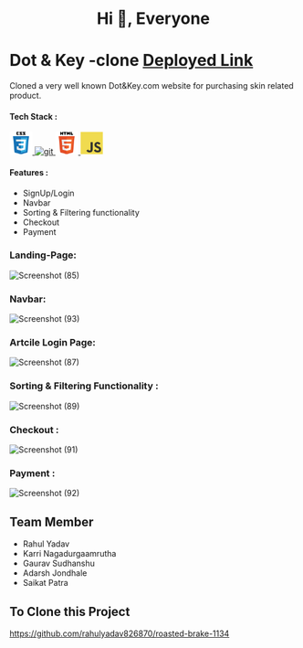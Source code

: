 <h1 align="center">Hi 👋, Everyone</h1>

# Dot & Key -clone  <a href="[[https://magnificent-sherbet-ca5637.netlify.app/index.html](https://64a092c5967a466a1d58ebd3--effervescent-parfait-9d4a20.netlify.app/index.html)](https://64a092c5967a466a1d58ebd3--effervescent-parfait-9d4a20.netlify.app/index.html)" > Deployed Link </a>

Cloned a very well known Dot&Key.com website for purchasing skin related product.
#### Tech Stack : 
<p align="left"> <a href="https://www.w3schools.com/css/" target="_blank" rel="noreferrer"> <img src="https://raw.githubusercontent.com/devicons/devicon/master/icons/css3/css3-original-wordmark.svg" alt="css3" width="40" height="40"/> </a> <a href="https://git-scm.com/" target="_blank" rel="noreferrer"> <img src="https://www.vectorlogo.zone/logos/git-scm/git-scm-icon.svg" alt="git" width="40" height="40"/> </a> <a href="https://www.w3.org/html/" target="_blank" rel="noreferrer"> <img src="https://raw.githubusercontent.com/devicons/devicon/master/icons/html5/html5-original-wordmark.svg" alt="html5" width="40" height="40"/> </a> <a href="https://developer.mozilla.org/en-US/docs/Web/JavaScript" target="_blank" rel="noreferrer"> <img src="https://raw.githubusercontent.com/devicons/devicon/master/icons/javascript/javascript-original.svg" alt="javascript" width="40" height="40"/> </a> 

</p>


  
  

#### Features : 
- SignUp/Login
- Navbar 
- Sorting & Filtering functionality
- Checkout 
- Payment 

### Landing-Page:
![Screenshot (85)](https://user-images.githubusercontent.com/103634544/206202140-97d6ff54-72e5-461a-abac-e3fb15776c97.png)

### Navbar:
![Screenshot (93)](https://user-images.githubusercontent.com/103634544/206202939-d93fdc61-82ad-4c4d-baa0-42b3c4225445.png)




### Artcile Login Page:
![Screenshot (87)](https://user-images.githubusercontent.com/103634544/206203490-53faa13c-87b9-42e1-9b8d-515007eb32c7.png)

### Sorting & Filtering Functionality :
![Screenshot (89)](https://user-images.githubusercontent.com/103634544/206203660-23fe5999-6038-4952-98d7-7c80d0a570be.png)

### Checkout :
![Screenshot (91)](https://user-images.githubusercontent.com/103634544/206203941-48d94a25-e7b8-466d-903e-e5dbdad95ed2.png)

### Payment :
![Screenshot (92)](https://user-images.githubusercontent.com/103634544/206204140-32899130-70c6-461b-a5b7-d7b4d96d7ce1.png)

## Team Member
-  Rahul Yadav
-  Karri Nagadurgaamrutha
-  Gaurav Sudhanshu
-  Adarsh Jondhale
-  Saikat Patra

## To Clone this Project

https://github.com/rahulyadav826870/roasted-brake-1134

<!-- 

![image](https://github.com/Saikat36/roasted_brake-1134/assets/105963615/19d35be4-a2e2-4dff-a244-7d327803a129)

![image](https://github.com/Saikat36/roasted_brake-1134/assets/105963615/3c6af025-7d49-4f39-b0f1-69ebee82a7f4)

![image](https://github.com/Saikat36/roasted_brake-1134/assets/105963615/c6fb2296-e674-4814-a8e2-593111b58011)

![image](https://github.com/Saikat36/roasted_brake-1134/assets/105963615/b03fa2a2-e82a-4650-a373-089297ce2f2e)

![image](https://github.com/Saikat36/roasted_brake-1134/assets/105963615/e9562915-40a5-49fe-a73b-a0c6801e61f8)

![image](https://github.com/Saikat36/roasted_brake-1134/assets/105963615/e88b11b7-e1ae-46fe-a24d-7b1e39ef0a1b)

![image](https://github.com/Saikat36/roasted_brake-1134/assets/105963615/75c667ed-b8b2-428f-9539-849582cf3369)

![image](https://github.com/Saikat36/roasted_brake-1134/assets/105963615/d3520dea-16b2-48c5-914b-6a567d27b266)

![image](https://github.com/Saikat36/roasted_brake-1134/assets/105963615/b5616eda-dd5d-4b9f-b0bd-c6ccade98408)

![image](https://github.com/Saikat36/roasted_brake-1134/assets/105963615/0c66d669-12eb-47f6-b136-51e16fd3b7f0)

![image](https://github.com/Saikat36/roasted_brake-1134/assets/105963615/be126ef0-379b-4b3c-9e79-918a8e46afd2)

![image](https://github.com/Saikat36/roasted_brake-1134/assets/105963615/d81a7295-a794-45a6-92b9-088d967c9902)

![image](https://github.com/Saikat36/roasted_brake-1134/assets/105963615/435db788-8377-42a3-a2e6-3c43c44a7bd9)

![image](https://github.com/Saikat36/roasted_brake-1134/assets/105963615/2c72fc56-e996-4044-a350-86d4a2fe4e02)

![image](https://github.com/Saikat36/roasted_brake-1134/assets/105963615/f37b3c23-976b-4df5-8d6b-b7e790467ad6)

![image](https://github.com/Saikat36/roasted_brake-1134/assets/105963615/8a162581-dca8-4491-ae62-0f4fdffe6fe1)

![image](https://github.com/Saikat36/roasted_brake-1134/assets/105963615/37019de8-d705-4ad1-99d6-877d0ac4eeb4)

![image](https://github.com/Saikat36/roasted_brake-1134/assets/105963615/8b3661af-fc97-474b-9e97-64184ec6c300)

![image](https://github.com/Saikat36/roasted_brake-1134/assets/105963615/94c3820a-9137-4437-8b39-3ad11ce4f035)

![image](https://github.com/Saikat36/roasted_brake-1134/assets/105963615/012708e6-f127-4f14-872f-dc5a9471b5c4)

![image](https://github.com/Saikat36/roasted_brake-1134/assets/105963615/d2ccd014-128d-408d-877b-2f4c43aacf42)

![image](https://github.com/Saikat36/roasted_brake-1134/assets/105963615/7ec02b99-eab3-4802-86e0-33b23163b21e)

![image](https://github.com/Saikat36/roasted_brake-1134/assets/105963615/868fdbf7-ffbc-4fe2-a050-e95fd3e80ebd)

![image](https://github.com/Saikat36/roasted_brake-1134/assets/105963615/2d18271c-16fc-4595-8447-575668a25fc3)

![image](https://github.com/Saikat36/roasted_brake-1134/assets/105963615/44312ca9-a28d-498b-8731-9d80e3ba02cc)

![image](https://github.com/Saikat36/roasted_brake-1134/assets/105963615/4052d1ce-a563-42f8-b8d7-a41d2ad77e2f)

![image](https://github.com/Saikat36/roasted_brake-1134/assets/105963615/58219750-2174-430f-95e8-cc1436ab7db4)

![image](https://github.com/Saikat36/roasted_brake-1134/assets/105963615/3ac10d48-725a-46f3-86a8-0a33946bcf3c)

![image](https://github.com/Saikat36/roasted_brake-1134/assets/105963615/f5bb279c-c630-4ffd-b275-9967c9f03637)

![image](https://github.com/Saikat36/roasted_brake-1134/assets/105963615/44fcf9b9-d541-4b84-b9f5-9d7fd4d98d44)

![image](https://github.com/Saikat36/roasted_brake-1134/assets/105963615/721086af-d5ef-4829-8938-3b2e22dcb6a0)

![image](https://github.com/Saikat36/roasted_brake-1134/assets/105963615/22c814e0-4a78-43f7-9a6d-bb268e70f2b6)

![image](https://github.com/Saikat36/roasted_brake-1134/assets/105963615/04ff67d2-0c97-4b91-9ad3-bfd96c40b192)

![image](https://github.com/Saikat36/roasted_brake-1134/assets/105963615/876918aa-b26d-4427-8b45-8d3014367fb7)

![image](https://github.com/Saikat36/roasted_brake-1134/assets/105963615/0b092509-a8dc-45e1-89f5-747e21e7d7bf)

![image](https://github.com/Saikat36/roasted_brake-1134/assets/105963615/521dd808-3461-4485-b1b0-1111895858ef)

![image](https://github.com/Saikat36/roasted_brake-1134/assets/105963615/34c1ee69-a227-4035-9903-2e0aebb65e52)

![image](https://github.com/Saikat36/roasted_brake-1134/assets/105963615/6bc53ba8-5ced-4bc9-9f3d-98e0a21a50f5)

![image](https://github.com/Saikat36/roasted_brake-1134/assets/105963615/804e1326-62ed-48a0-b2a2-a353078afa53)

![image](https://github.com/Saikat36/roasted_brake-1134/assets/105963615/afb5dcac-6e80-44b6-9418-d2122cfd81b7)

![image](https://github.com/Saikat36/roasted_brake-1134/assets/105963615/58b81eca-83f4-4b22-bad7-6c3fe97ddb0a)

![image](https://github.com/Saikat36/roasted_brake-1134/assets/105963615/611e450f-7d48-4f9b-9df6-129b48ba3623)

![image](https://github.com/Saikat36/roasted_brake-1134/assets/105963615/b09fe1e5-5893-4faa-9896-3ebc4b8d3a9e)

![image](https://github.com/Saikat36/roasted_brake-1134/assets/105963615/4960b9f3-ad01-4b4c-8368-52bf41e54998)

![image](https://github.com/Saikat36/roasted_brake-1134/assets/105963615/9b8aa69b-3d14-48cb-98e6-063d43d4a800)

![image](https://github.com/Saikat36/roasted_brake-1134/assets/105963615/f3e1d274-646c-4de4-90e1-a24327fe9b19)

![image](https://github.com/Saikat36/roasted_brake-1134/assets/105963615/fae374a4-984b-437c-9b2c-2c96135ca275)

![image](https://github.com/Saikat36/roasted_brake-1134/assets/105963615/7291f4fb-a3b3-4165-aef7-3a2761e79508)

![image](https://github.com/Saikat36/roasted_brake-1134/assets/105963615/00227702-671b-4096-a84a-7b8fd66be59c)

![image](https://github.com/Saikat36/roasted_brake-1134/assets/105963615/bf4ffad6-2101-4aa1-a5ba-7ffb6729f461)

![image](https://github.com/Saikat36/roasted_brake-1134/assets/105963615/9a3eb115-4669-40a9-9ad5-6eddf2473a60)

![image](https://github.com/Saikat36/roasted_brake-1134/assets/105963615/5c05c175-793c-41dd-a6f5-69466521c444)

![image](https://github.com/Saikat36/roasted_brake-1134/assets/105963615/c83f1aa1-5fc8-4f1f-be81-603c23208448)

![image](https://github.com/Saikat36/roasted_brake-1134/assets/105963615/85da2ab2-51f6-4cc7-b710-d1ca0ba38959)

![image](https://github.com/Saikat36/roasted_brake-1134/assets/105963615/06f6de7a-2316-44fd-b154-eb018afcdb4c)



                        Now Start newarrival.html  

![image](https://github.com/Saikat36/roasted_brake-1134/assets/105963615/cf9029bb-428a-4936-a5f8-52b9de38b56f)

![image](https://github.com/Saikat36/roasted_brake-1134/assets/105963615/9fcbcf49-dd4c-45ba-8ccc-c11fceef330c)

![image](https://github.com/Saikat36/roasted_brake-1134/assets/105963615/b1e9cbda-1bb6-4d3b-bb40-50816f7356fa)

![image](https://github.com/Saikat36/roasted_brake-1134/assets/105963615/d44de65f-2522-4f08-a78b-62a5ad6b6287)

![image](https://github.com/Saikat36/roasted_brake-1134/assets/105963615/e8d56e3f-0a5d-46fc-b2ca-d5b1cda588b5)

![image](https://github.com/Saikat36/roasted_brake-1134/assets/105963615/ec69a33b-c7bc-4b46-b559-80c7b1f5cd06)

![image](https://github.com/Saikat36/roasted_brake-1134/assets/105963615/3e792825-2581-40e5-bb71-db5a8a1d997f)

![image](https://github.com/Saikat36/roasted_brake-1134/assets/105963615/5e385bb1-b2c4-46dd-88e0-1a6d964ac003)

![image](https://github.com/Saikat36/roasted_brake-1134/assets/105963615/53677c8c-4934-4e82-a013-bbf32efd3af7)

![image](https://github.com/Saikat36/roasted_brake-1134/assets/105963615/168fc620-3c6a-40ad-843f-ba5b94797072)

![image](https://github.com/Saikat36/roasted_brake-1134/assets/105963615/87c44f88-7a1e-4ac1-8609-1c55848b27ec)

![image](https://github.com/Saikat36/roasted_brake-1134/assets/105963615/2ff5b3bc-b038-47b1-bf04-9dd682d408e1)

![image](https://github.com/Saikat36/roasted_brake-1134/assets/105963615/df333fd6-2b13-4b53-b175-cff0976a4b61)

![image](https://github.com/Saikat36/roasted_brake-1134/assets/105963615/026657b3-52b2-4ae0-9961-f8d4140d283b)

![image](https://github.com/Saikat36/roasted_brake-1134/assets/105963615/3d829668-0ccf-4088-84b9-47cbfafaa7a1)

![image](https://github.com/Saikat36/roasted_brake-1134/assets/105963615/57c19724-f595-418d-a8c3-1fce4ed27976)

![image](https://github.com/Saikat36/roasted_brake-1134/assets/105963615/4cb26a06-a1f3-4dd2-9afd-6b3f1c8c5e04)

![image](https://github.com/Saikat36/roasted_brake-1134/assets/105963615/e34906ae-6201-483c-b997-78f0bd8404ad)



                    Now start bestseller.html 

![image](https://github.com/Saikat36/roasted_brake-1134/assets/105963615/a460bab1-f3e0-48b4-af2d-73b202708285)

![image](https://github.com/Saikat36/roasted_brake-1134/assets/105963615/24483d48-a195-4970-a789-56b66c8de6d1)

![image](https://github.com/Saikat36/roasted_brake-1134/assets/105963615/a36db6d1-3bd6-4358-99d1-fc1735beef8c)

![image](https://github.com/Saikat36/roasted_brake-1134/assets/105963615/800387cf-08bf-4955-ab14-791e945ddbc0)

![image](https://github.com/Saikat36/roasted_brake-1134/assets/105963615/6d3c82f9-25c9-4b34-8e20-7d39f31e4ac9)

![image](https://github.com/Saikat36/roasted_brake-1134/assets/105963615/72ff87a1-44ee-4e35-879c-2d1f0763bc60)

![image](https://github.com/Saikat36/roasted_brake-1134/assets/105963615/eb22bea3-cb63-4f44-920e-dcb5a09fd99e)

![image](https://github.com/Saikat36/roasted_brake-1134/assets/105963615/4015780a-3648-4a7e-8f12-1eae756f4381)

![image](https://github.com/Saikat36/roasted_brake-1134/assets/105963615/6cd0a924-05a6-4d9f-848b-e42fdd76c27c)

![image](https://github.com/Saikat36/roasted_brake-1134/assets/105963615/c20b098e-b016-413f-a25f-2ecf1fae198c)

![image](https://github.com/Saikat36/roasted_brake-1134/assets/105963615/9afbc45a-64c5-4414-a66f-9c101e8a389f)

![image](https://github.com/Saikat36/roasted_brake-1134/assets/105963615/3f6c1a3b-f812-4c43-a5a6-51805d90f7f3)

![image](https://github.com/Saikat36/roasted_brake-1134/assets/105963615/61de24af-0926-4e0c-b701-01a748baf0ad)

![image](https://github.com/Saikat36/roasted_brake-1134/assets/105963615/31eace48-e8e0-4e91-813b-3826418fa5d2)



                Now start 499pro.html
              

![image](https://github.com/Saikat36/roasted_brake-1134/assets/105963615/0d2fbe34-3f0f-47dc-834c-69fc624aa009)

![image](https://github.com/Saikat36/roasted_brake-1134/assets/105963615/b0a54b6b-35cb-4452-93d9-d031ac838c7f)

![image](https://github.com/Saikat36/roasted_brake-1134/assets/105963615/07dc201e-4a6f-4581-871f-207eff0df926)

![image](https://github.com/Saikat36/roasted_brake-1134/assets/105963615/0a48c512-652b-45af-983e-7d44b103393d)

![image](https://github.com/Saikat36/roasted_brake-1134/assets/105963615/d071e941-34a3-4836-a44a-e70a4dce5803)

![image](https://github.com/Saikat36/roasted_brake-1134/assets/105963615/3da3a48a-9be5-4173-8e21-e87a7d182f53)

![image](https://github.com/Saikat36/roasted_brake-1134/assets/105963615/7d3876d5-2386-496c-a218-07b08b496202)

![image](https://github.com/Saikat36/roasted_brake-1134/assets/105963615/9e3120be-9c77-4070-bbd4-84530818cb17)

![image](https://github.com/Saikat36/roasted_brake-1134/assets/105963615/4fc9b80e-dc57-4ce6-a5d8-5d9eb582dfc9)

![image](https://github.com/Saikat36/roasted_brake-1134/assets/105963615/0a5b49c6-5aa9-4abb-9b37-10a2082dee6a)

![image](https://github.com/Saikat36/roasted_brake-1134/assets/105963615/ee1d357c-a82d-4c07-a67e-f783cb361c87)

![image](https://github.com/Saikat36/roasted_brake-1134/assets/105963615/6a9ad090-851a-44b7-8356-17c450244537)

![image](https://github.com/Saikat36/roasted_brake-1134/assets/105963615/19b86ef6-a4bf-4599-95a5-b83f4736e5cd)

![image](https://github.com/Saikat36/roasted_brake-1134/assets/105963615/c5c1ce1e-6171-4b1b-b041-85f1332ec276)



                  Now starting bodycare.html
                  

![image](https://github.com/Saikat36/roasted_brake-1134/assets/105963615/67aa9427-8b21-4ffe-b03d-1edebc9b46cb)

![image](https://github.com/Saikat36/roasted_brake-1134/assets/105963615/b49a5c96-b084-4a09-8c49-50f5c58ba75c)

![image](https://github.com/Saikat36/roasted_brake-1134/assets/105963615/8d39d8c1-7cd3-4f04-99a1-c5a18d74ee25)

![image](https://github.com/Saikat36/roasted_brake-1134/assets/105963615/512fd5c7-5994-4aaa-adeb-a59f6450615c)

![image](https://github.com/Saikat36/roasted_brake-1134/assets/105963615/b7bee6b1-b553-4261-b853-46a3cf9503b4)

![image](https://github.com/Saikat36/roasted_brake-1134/assets/105963615/f9b45ee7-8fce-49df-90a1-8b542139b122)

![image](https://github.com/Saikat36/roasted_brake-1134/assets/105963615/5fc38d02-d542-45f4-8689-5a7d6075daf5)

![image](https://github.com/Saikat36/roasted_brake-1134/assets/105963615/55a0ffae-6547-4d2c-834b-4bb582affca1)

![image](https://github.com/Saikat36/roasted_brake-1134/assets/105963615/0df79b93-c12f-455b-bb56-1278d3bc6dd5)

![image](https://github.com/Saikat36/roasted_brake-1134/assets/105963615/6d20e574-bff8-4246-a710-2325e6278798)

![image](https://github.com/Saikat36/roasted_brake-1134/assets/105963615/2973c1ad-ff12-40a6-9e9c-d861840b7393)

![image](https://github.com/Saikat36/roasted_brake-1134/assets/105963615/37d926d7-4cdb-41be-82c2-9af5914ce191)

![image](https://github.com/Saikat36/roasted_brake-1134/assets/105963615/9713b70e-8463-4a50-b185-4d1146261c0a)

![image](https://github.com/Saikat36/roasted_brake-1134/assets/105963615/c7e05cf2-8ff4-4c1a-82e0-4d1ae4d575e1)

![image](https://github.com/Saikat36/roasted_brake-1134/assets/105963615/fefee0e7-af15-4cf0-af1a-1569dcec4a68)

![image](https://github.com/Saikat36/roasted_brake-1134/assets/105963615/1d1e4e6f-cfef-420b-b558-ea89de379554)



                Logos tart 

![image](https://github.com/Saikat36/roasted_brake-1134/assets/105963615/41c7a20c-c2b0-4c17-96f0-0b143787102f)

![image](https://github.com/Saikat36/roasted_brake-1134/assets/105963615/d0900728-b2d3-46c4-ada8-7998aa85c81a)

![image](https://github.com/Saikat36/roasted_brake-1134/assets/105963615/1f917652-d202-4aa4-a46c-c5996195054c)

![image](https://github.com/Saikat36/roasted_brake-1134/assets/105963615/52a67a66-df4f-4ec9-a51e-d8e1e7067153)

![image](https://github.com/Saikat36/roasted_brake-1134/assets/105963615/b0c3ec75-8b32-4ebd-9407-f388a75fe4fe)

![image](https://github.com/Saikat36/roasted_brake-1134/assets/105963615/1ace8eaa-91b0-4182-9ba2-4c1c041ece89)


-->

